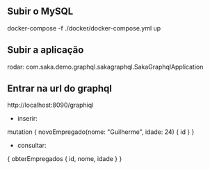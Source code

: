 
## Subir o MySQL
docker-compose -f ./docker/docker-compose.yml up

## Subir a aplicação
rodar: com.saka.demo.graphql.sakagraphql.SakaGraphqlApplication

## Entrar na url do graphql
http://localhost:8090/graphiql

* inserir:

mutation { 
  novoEmpregado(nome: "Guilherme", idade: 24) {
    id
  }
}

* consultar:

{ 
  obterEmpregados {
    id, nome, idade
  }
}